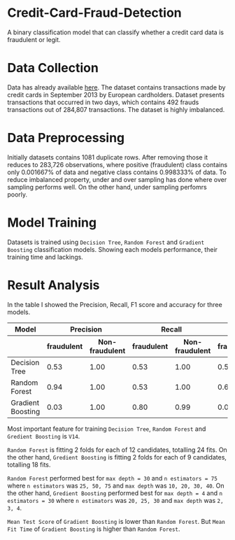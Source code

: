 # Credit-Card-Fraud-Detection

A binary classification model that can classify whether a credit card data is fraudulent or legit.


# Data Collection

Data has already available [here](https://www.kaggle.com/datasets/mlg-ulb/creditcardfraud). The dataset contains transactions made by credit cards in September 2013 by European cardholders. Dataset presents transactions that occurred in two days, which contains 492 frauds transactions out of 284,807 transactions. The dataset is highly imbalanced.


# Data Preprocessing

Initially datasets contains 1081 duplicate rows. After removing those it reduces to 283,726 observations, where positive (fraudulent) class contains only 0.001667% of data and negative class contains 0.998333% of data. To reduce imbalanced property, under and over sampling has done where over sampling performs well. On the other hand, under sampling perfomrs poorly.


# Model Training

Datasets is trained using `Decision Tree`, `Random Forest` and `Gradient Boosting` classification models. Showing each models performance, their training time and lackings.


# Result Analysis
In the table I showed the Precision, Recall, F1 score and  accuracy for three models.
<table>
<thead>
    <tr>
      <th>Model</th>
      <th colspan="2">Precision</th>
      <th colspan="2">Recall</th>
      <th colspan="2">F1-score</th>
      <th colspan="2">Accuracy</th>
    </tr>
    <tr>
      <th></th>
      <th>fraudulent</th>
      <th>Non-fraudulent</th>
      <th>fraudulent</th>
      <th>Non-fraudulent</th>
      <th>fraudulent</th>
      <th>Non-fraudulent</th>
      <th>Training</th>
      <th>Testing</th>
    </tr>
  </thead>
<tbody>
  <tr>
    <td>Decision Tree</td>
    <td>0.53</td>
    <td>1.00</td>
    <td>0.53</td>
    <td>1.00</td>
    <td>0.53</td>
    <td>1.00</td>
    <td>1.00</td>
    <td>0.9993</td>
  </tr>
  
  <tr>
    <td>Random Forest</td>
    <td>0.94</td>
    <td>1.00</td>
    <td>0.53</td>
    <td>1.00</td>
    <td>0.68</td>
    <td>1.00</td>
    <td>1.00</td>
    <td>0.9997</td>
  </tr>
  
  <tr>
    <td>Gradient Boosting</td>
    <td>0.03</td>
    <td>1.00</td>
    <td>0.80</td>
    <td>0.99</td>
    <td>0.07</td>
    <td>0.99</td>
    <td>0.9849</td>
    <td>0.985</td>
  </tr>
  </tbody>
</table>

Most important feature for training `Decision Tree`, `Random Forest` and `Gredient Boosting` is `V14`.

`Random Forest` is fitting 2 folds for each of 12 candidates, totalling 24 fits. On the other hand, `Gredient Boosting` is fitting 2 folds for each of 9 candidates, totalling 18 fits.

`Random Forest` performed best for `max depth = 30` and `n estimators = 75` where `n estimators` was `25, 50, 75` and `max depth` was `10, 20, 30, 40`. On the other hand, `Gredient Boosting` performed best for `max depth = 4` and `n estimators = 30` where `n estimators` was `20, 25, 30` and `max depth` was `2, 3, 4`.


`Mean Test Score` of `Gradient Boosting` is lower than `Random Forest`. But 
`Mean Fit Time` of `Gradient Boosting` is higher than `Random Forest`.


